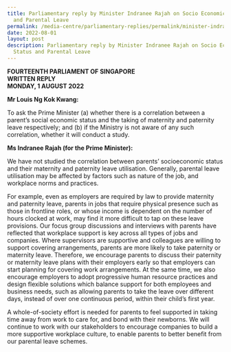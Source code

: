 ```yaml
---
title: Parliamentary reply by Minister Indranee Rajah on Socio Economic Status
  and Parental Leave
permalink: /media-centre/parliamentary-replies/permalink/minister-indranee-rajah-on-parental-leave/
date: 2022-08-01
layout: post
description: Parliamentary reply by Minister Indranee Rajah on Socio Economic
  Status and Parental Leave
---
```

**FOURTEENTH PARLIAMENT OF SINGAPORE**  
**WRITTEN REPLY**  
**MONDAY, 1 AUGUST 2022**

**Mr Louis Ng Kok Kwang:**
 
To ask the Prime Minister (a) whether there is a correlation between a parent’s social economic status and the taking of maternity and paternity leave respectively; and (b) if the Ministry is not aware of any such correlation, whether it will conduct a study.

**Ms Indranee Rajah (for the Prime Minister):**

We have not studied the correlation between parents’ socioeconomic status and their maternity and paternity leave utilisation. Generally, parental leave utilisation may be affected by factors such as nature of the job, and workplace norms and practices.

For example, even as employers are required by law to provide maternity and paternity leave, parents in jobs that require physical presence such as those in frontline roles, or whose income is dependent on the number of hours clocked at work, may find it more difficult to tap on these leave provisions. Our focus group discussions and interviews with parents have reflected that workplace support is key across all types of jobs and companies. Where supervisors are supportive and colleagues are willing to support covering arrangements, parents are more likely to take paternity or maternity leave. Therefore, we encourage parents to discuss their paternity or maternity leave plans with their employers early so that employers can start planning for covering work arrangements. At the same time, we also encourage employers to adopt progressive human resource practices and design flexible solutions which balance support for both employees and business needs, such as allowing parents to take the leave over different days, instead of over one continuous period, within their child’s first year.

A whole-of-society effort is needed for parents to feel supported in taking time away from work to care for, and bond with their newborns. We will continue to work with our stakeholders to encourage companies to build a more supportive workplace culture, to enable parents to better benefit from our parental leave schemes.



 